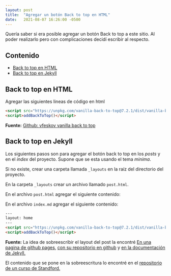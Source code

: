 ```yaml
---
layout: post
title:  "Agregar un botón Back to top en HTML"
date:   2021-08-07 16:26:00 -0500
--- 
```


Quería saber si era posible agregar un botón Back to top a este sitio. Al poder realizarlo pero con complicaciones decidí escribir al respecto.

## Contenido

* [Back to top en HTML](#back-to-top-en-html)
* [Back to top en Jekyll](#back-to-top-en-jekyll)

## Back to top en HTML

Agregar las siguientes lineas de código en html

```html
<script src="https://unpkg.com/vanilla-back-to-top@7.2.1/dist/vanilla-back-to-top.min.js"></script>
<script>addBackToTop()</script>
```

**Fuente:** [Github: vfeskov vanilla back to top](https://github.com/vfeskov/vanilla-back-to-top)

## Back to top en Jekyll

Los siguientes pasos son para agregar el botón back to top en los *posts* y en el *index* del proyecto. Supone que se esta usando el tema *minima*.

Si no existe, crear una carpeta llamada `_layouts` en la raíz del directorio del proyecto.

En la carpeta `_layouts` crear un archivo llamado `post.html`.

En el archivo `post.html` agregar el siguiente contenido:

<script src="https://gist.github.com/JuanMX/2e3967b10b7be8cd6cfc0da533133a8b.js"></script>

En el archivo `index.md` agregar el siguiente contenido:

```html
---
layout: home
---
<script src="https://unpkg.com/vanilla-back-to-top@7.2.1/dist/vanilla-back-to-top.min.js"></script>
<script>addBackToTop()</script>
```

**Fuente:** La idea de sobreescribir el layout del post la encontré [En una pagina de github pages](https://mchirico.github.io/javascript/2016/12/22/JavascriptNetwork.html), [con su repositorio en github](https://github.com/mchirico/mchirico.github.io/blob/master/_layouts/post.html) y [en la documentación de Jekyll.](https://jekyllrb.com/docs/layouts/)

El contenido que se pone en la sobreescritura lo encontré en el [repositorio de un curso de Standford.](https://github.com/cs231n/cs231n.github.io/blob/master/_layouts/post.html)